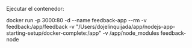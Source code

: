 Ejecutar el contenedor:

docker run -p 3000:80 -d --name feedback-app --rm -v feedback:/app/feedback -v "/Users/dojelinquijada/app/nodejs-app-starting-setup/docker-complete:/app" -v /app/node_modules feedback-node
